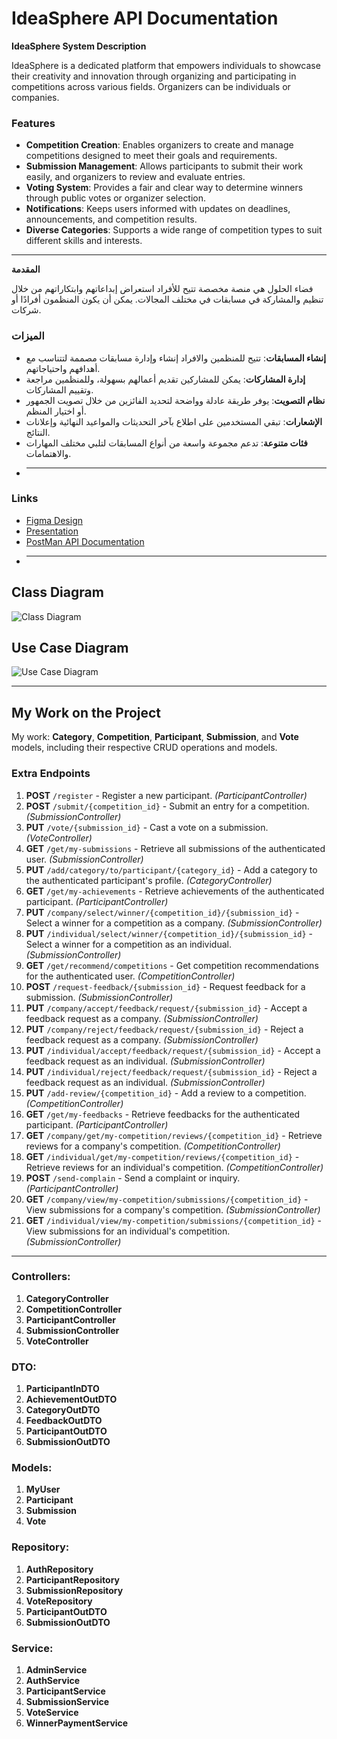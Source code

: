 # IdeaSphere API Documentation

**IdeaSphere System Description**

IdeaSphere is a dedicated platform that empowers individuals to showcase their creativity and innovation through organizing and participating in competitions across various fields. Organizers can be individuals or companies.

### Features

- **Competition Creation**: Enables organizers to create and manage competitions designed to meet their goals and requirements.
- **Submission Management**: Allows participants to submit their work easily, and organizers to review and evaluate entries.
- **Voting System**: Provides a fair and clear way to determine winners through public votes or organizer selection.
- **Notifications**: Keeps users informed with updates on deadlines, announcements, and competition results.
- **Diverse Categories**: Supports a wide range of competition types to suit different skills and interests.

---

**المقدمة**

فضاء الحلول هي منصة مخصصة تتيح للأفراد استعراض إبداعاتهم وابتكاراتهم من خلال تنظيم والمشاركة في مسابقات في مختلف المجالات. يمكن أن يكون المنظمون أفرادًا أو شركات.

### الميزات

- **إنشاء المسابقات**: تتيح للمنظمين والافراد إنشاء وإدارة مسابقات مصممة لتتناسب مع أهدافهم واحتياجاتهم.
- **إدارة المشاركات**: يمكن للمشاركين تقديم أعمالهم بسهولة، وللمنظمين مراجعة وتقييم المشاركات.
- **نظام التصويت**: يوفر طريقة عادلة وواضحة لتحديد الفائزين من خلال تصويت الجمهور أو اختيار المنظم.
- **الإشعارات**: تبقي المستخدمين على اطلاع بآخر التحديثات والمواعيد النهائية وإعلانات النتائج.
- **فئات متنوعة**: تدعم مجموعة واسعة من أنواع المسابقات لتلبي مختلف المهارات والاهتمامات.
- 
  ---
### Links

- [Figma Design](https://www.figma.com/proto/oUBCUch383eDZlzbEHI1jv/IdeaSphere?node-id=61-497&p=f&t=1zzA4JYAwr813AdI-1&scaling=contain&content-scaling=fixed&page-id=0%3A1)
- [Presentation](https://www.canva.com/design/DAGbau1CiMA/fg470odHkUVnt0vgD1Unmg/edit)
- [PostMan API Documentation](https://documenter.getpostman.com/view/39709949/2sAYJAcwWX)
- 
  ---

## Class Diagram

![Class Diagram](https://cdn.discordapp.com/attachments/1321830373256335403/1325847348890566749/IdeaSphereClassDiagram.drawio.png?ex=677d4711&is=677bf591&hm=544b66b3840b4305752da97ce688d9c900d7666a08bf0c9d47adc8376e722fe1&)

## Use Case Diagram

![Use Case Diagram](https://cdn.discordapp.com/attachments/1321830373256335403/1325964561186164766/ideaSphereUseCase.drawio.png?ex=677db43a&is=677c62ba&hm=db0d9c750d1284664d39951e937a190b0a289b3b464040db2fb2f33d58abb08a&)

---

## My Work on the Project

My work: **Category**, **Competition**, **Participant**, **Submission**, and **Vote** models, including their respective CRUD operations and models. 
### Extra Endpoints

1. **POST** `/register` - Register a new participant. *(ParticipantController)*
2. **POST** `/submit/{competition_id}` - Submit an entry for a competition. *(SubmissionController)*
3. **PUT** `/vote/{submission_id}` - Cast a vote on a submission. *(VoteController)*
4. **GET** `/get/my-submissions` - Retrieve all submissions of the authenticated user. *(SubmissionController)*
5. **PUT** `/add/category/to/participant/{category_id}` - Add a category to the authenticated participant's profile. *(CategoryController)*
6. **GET** `/get/my-achievements` - Retrieve achievements of the authenticated participant. *(ParticipantController)*
7. **PUT** `/company/select/winner/{competition_id}/{submission_id}` - Select a winner for a competition as a company. *(SubmissionController)*
8. **PUT** `/individual/select/winner/{competition_id}/{submission_id}` - Select a winner for a competition as an individual. *(SubmissionController)*
9. **GET** `/get/recommend/competitions` - Get competition recommendations for the authenticated user. *(CompetitionController)*
10. **POST** `/request-feedback/{submission_id}` - Request feedback for a submission. *(SubmissionController)*
11. **PUT** `/company/accept/feedback/request/{submission_id}` - Accept a feedback request as a company. *(SubmissionController)*
12. **PUT** `/company/reject/feedback/request/{submission_id}` - Reject a feedback request as a company. *(SubmissionController)*
13. **PUT** `/individual/accept/feedback/request/{submission_id}` - Accept a feedback request as an individual. *(SubmissionController)*
14. **PUT** `/individual/reject/feedback/request/{submission_id}` - Reject a feedback request as an individual. *(SubmissionController)*
15. **PUT** `/add-review/{competition_id}` - Add a review to a competition. *(CompetitionController)*
16. **GET** `/get/my-feedbacks` - Retrieve feedbacks for the authenticated participant. *(ParticipantController)*
17. **GET** `/company/get/my-competition/reviews/{competition_id}` - Retrieve reviews for a company's competition. *(CompetitionController)*
18. **GET** `/individual/get/my-competition/reviews/{competition_id}` - Retrieve reviews for an individual's competition. *(CompetitionController)*
19. **POST** `/send-complain` - Send a complaint or inquiry. *(ParticipantController)*
20. **GET** `/company/view/my-competition/submissions/{competition_id}` - View submissions for a company's competition. *(SubmissionController)*
21. **GET** `/individual/view/my-competition/submissions/{competition_id}` - View submissions for an individual's competition. *(SubmissionController)*

---

### Controllers:

1. **CategoryController**
2. **CompetitionController**
3. **ParticipantController**
4. **SubmissionController**
5. **VoteController**

### DTO:

1. **ParticipantInDTO**
2. **AchievementOutDTO**
3. **CategoryOutDTO**
4. **FeedbackOutDTO**
5. **ParticipantOutDTO**
6. **SubmissionOutDTO**

### Models:

1. **MyUser**
2. **Participant**
3. **Submission**
4. **Vote**

### Repository:

1. **AuthRepository**
2. **ParticipantRepository**
3. **SubmissionRepository**
4. **VoteRepository**
5. **ParticipantOutDTO**
6. **SubmissionOutDTO**

### Service:

1. **AdminService**
2. **AuthService**
3. **ParticipantService**
4. **SubmissionService**
5. **VoteService**
6. **WinnerPaymentService**




